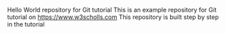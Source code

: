 Hello World repository for Git tutorial This is an example repository for Git tutorial on https://www.w3scholls.com
This repository is built step by step in the tutorial
